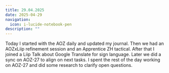 ```yaml
---
title: 29.04.2025
date: 2025-04-29
navigation:
  icon: i-lucide-notebook-pen
description: ""
---
```


Today I started with the AOZ daily and updated my journal. Then we had an AOZxLiip refinement session and an Apprentice ZH tactical. After that I joined a Liip Talk about Google Translate for sign language. Later we did a sync on AOZ-27 to align on next tasks. I spent the rest of the day working on AOZ-27 and did some research to clarify open questions.

